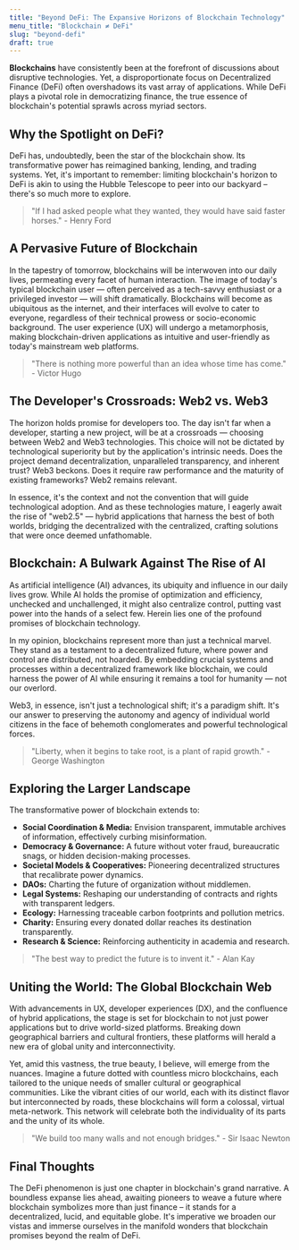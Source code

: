 ```yaml
---
title: "Beyond DeFi: The Expansive Horizons of Blockchain Technology"
menu_title: "Blockchain ≠ DeFi"
slug: "beyond-defi"
draft: true
---
```


**Blockchains** have consistently been at the forefront of discussions about disruptive technologies. Yet, a disproportionate focus on Decentralized Finance (DeFi) often overshadows its vast array of applications. While DeFi plays a pivotal role in democratizing finance, the true essence of blockchain's potential sprawls across myriad sectors.

## Why the Spotlight on DeFi?

DeFi has, undoubtedly, been the star of the blockchain show. Its transformative power has reimagined banking, lending, and trading systems. Yet, it's important to remember: limiting blockchain's horizon to DeFi is akin to using the Hubble Telescope to peer into our backyard – there's so much more to explore.

> "If I had asked people what they wanted, they would have said faster horses." - Henry Ford

## A Pervasive Future of Blockchain

In the tapestry of tomorrow, blockchains will be interwoven into our daily lives, permeating every facet of human interaction. The image of today's typical blockchain user — often perceived as a tech-savvy enthusiast or a privileged investor — will shift dramatically. Blockchains will become as ubiquitous as the internet, and their interfaces will evolve to cater to everyone, regardless of their technical prowess or socio-economic background. The user experience (UX) will undergo a metamorphosis, making blockchain-driven applications as intuitive and user-friendly as today's mainstream web platforms.

> "There is nothing more powerful than an idea whose time has come." - Victor Hugo

## The Developer's Crossroads: Web2 vs. Web3

The horizon holds promise for developers too. The day isn't far when a developer, starting a new project, will be at a crossroads — choosing between Web2 and Web3 technologies. This choice will not be dictated by technological superiority but by the application's intrinsic needs. Does the project demand decentralization, unparalleled transparency, and inherent trust? Web3 beckons. Does it require raw performance and the maturity of existing frameworks? Web2 remains relevant.

In essence, it's the context and not the convention that will guide technological adoption. And as these technologies mature, I eagerly await the rise of "web2.5" — hybrid applications that harness the best of both worlds, bridging the decentralized with the centralized, crafting solutions that were once deemed unfathomable.

## Blockchain: A Bulwark Against The Rise of AI

As artificial intelligence (AI) advances, its ubiquity and influence in our daily lives grow. While AI holds the promise of optimization and efficiency, unchecked and unchallenged, it might also centralize control, putting vast power into the hands of a select few. Herein lies one of the profound promises of blockchain technology.

In my opinion, blockchains represent more than just a technical marvel. They stand as a testament to a decentralized future, where power and control are distributed, not hoarded. By embedding crucial systems and processes within a decentralized framework like blockchain, we could harness the power of AI while ensuring it remains a tool for humanity — not our overlord.

Web3, in essence, isn't just a technological shift; it's a paradigm shift. It's our answer to preserving the autonomy and agency of individual world citizens in the face of behemoth conglomerates and powerful technological forces.

> "Liberty, when it begins to take root, is a plant of rapid growth." - George Washington

## Exploring the Larger Landscape

The transformative power of blockchain extends to:

- **Social Coordination & Media:** Envision transparent, immutable archives of information, effectively curbing misinformation.
- **Democracy & Governance:** A future without voter fraud, bureaucratic snags, or hidden decision-making processes.
- **Societal Models & Cooperatives:** Pioneering decentralized structures that recalibrate power dynamics.
- **DAOs:** Charting the future of organization without middlemen.
- **Legal Systems:** Reshaping our understanding of contracts and rights with transparent ledgers.
- **Ecology:** Harnessing traceable carbon footprints and pollution metrics.
- **Charity:** Ensuring every donated dollar reaches its destination transparently.
- **Research & Science:** Reinforcing authenticity in academia and research.

> "The best way to predict the future is to invent it." - Alan Kay

## Uniting the World: The Global Blockchain Web

With advancements in UX, developer experiences (DX), and the confluence of hybrid applications, the stage is set for blockchain to not just power applications but to drive world-sized platforms. Breaking down geographical barriers and cultural frontiers, these platforms will herald a new era of global unity and interconnectivity.

Yet, amid this vastness, the true beauty, I believe, will emerge from the nuances. Imagine a future dotted with countless micro blockchains, each tailored to the unique needs of smaller cultural or geographical communities. Like the vibrant cities of our world, each with its distinct flavor but interconnected by roads, these blockchains will form a colossal, virtual meta-network. This network will celebrate both the individuality of its parts and the unity of its whole.

> "We build too many walls and not enough bridges." - Sir Isaac Newton

## Final Thoughts

The DeFi phenomenon is just one chapter in blockchain's grand narrative. A boundless expanse lies ahead, awaiting pioneers to weave a future where blockchain symbolizes more than just finance – it stands for a decentralized, lucid, and equitable globe. It's imperative we broaden our vistas and immerse ourselves in the manifold wonders that blockchain promises beyond the realm of DeFi.
